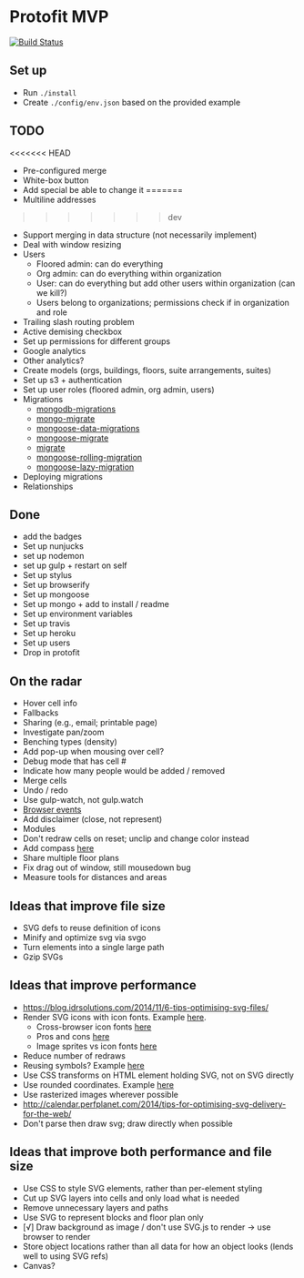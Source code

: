 # Protofit MVP
[![Build Status](https://travis-ci.org/danielsuo/protofit.svg)](https://travis-ci.org/danielsuo/protofit)

## Set up
- Run ```./install```
- Create ```./config/env.json``` based on the provided example

## TODO
<<<<<<< HEAD
- Pre-configured merge
- White-box button
- Add special be able to change it
=======
- Multiline addresses
>>>>>>> dev
- Support merging in data structure (not necessarily implement)
- Deal with window resizing
- Users
  - Floored admin: can do everything
  - Org admin: can do everything within organization
  - User: can do everything but add other users within organization (can we kill?)
  - Users belong to organizations; permissions check if in organization and role
- Trailing slash routing problem
- Active demising checkbox
- Set up permissions for different groups
- Google analytics
- Other analytics?
- Create models (orgs, buildings, floors, suite arrangements, suites)
- Set up s3 + authentication
- Set up user roles (floored admin, org admin, users)
- Migrations
  - [mongodb-migrations](https://github.com/emirotin/mongodb-migrations)
  - [mongo-migrate](https://github.com/afloyd/mongo-migrate)
  - [mongoose-data-migrations](https://github.com/InterNACHI/mongoose-data-migrations)
  - [mongoose-migrate](https://github.com/madhums/mongoose-migrate)
  - [migrate](https://github.com/tj/node-migrate)
  - [mongoose-rolling-migration](https://github.com/kennethklee/mongoose-rolling-migration)
  - [mongoose-lazy-migration](http://cnpmjs.org/package/mongoose-lazy-migration)
- Deploying migrations
- Relationships

## Done
- add the badges
- Set up nunjucks
- set up nodemon
- set up gulp + restart on self
- Set up stylus
- Set up browserify
- Set up mongoose
- Set up mongo + add to install / readme
- Set up environment variables
- Set up travis
- Set up heroku
- Set up users
- Drop in protofit

## On the radar
- Hover cell info
- Fallbacks
- Sharing (e.g., email; printable page)
- Investigate pan/zoom
- Benching types (density)
- Add pop-up when mousing over cell?
- Debug mode that has cell #
- Indicate how many people would be added / removed
- Merge cells
- Undo / redo
- Use gulp-watch, not gulp.watch
- [Browser events](https://github.com/mudcube/Event.js)
- Add disclaimer (close, not represent)
- Modules
- Don't redraw cells on reset; unclip and change color instead
- Add compass [here](http://ai.github.io/compass.js/)
- Share multiple floor plans
- Fix drag out of window, still mousedown bug
- Measure tools for distances and areas

## Ideas that improve file size
- SVG defs to reuse definition of icons
- Minify and optimize svg via svgo
- Turn elements into a single large path
- Gzip SVGs

## Ideas that improve performance
- https://blog.idrsolutions.com/2014/11/6-tips-optimising-svg-files/
- Render SVG icons with icon fonts. Example [here](http://frozeman.de/blog/2013/08/why-is-svg-so-slow/).
  - Cross-browser icon fonts [here](http://www.filamentgroup.com/lab/bulletproof_icon_fonts.html)
  - Pros and cons [here](http://cubicleninjas.com/icon-fonts-explained-benefits-pitfalls/)
  - Image sprites vs icon fonts [here](http://www.jontetzlaff.com/blog/2013/04/29/image-sprites-vs-web-icon-fonts/)
- Reduce number of redraws
- Reusing symbols? Example [here](http://stackoverflow.com/questions/8604999/does-reusing-symbols-improve-svg-performance)
- Use CSS transforms on HTML element holding SVG, not on SVG directly
- Use rounded coordinates. Example [here](https://www.mapbox.com/osmdev/2012/11/20/getting-serious-about-svg/)
- Use rasterized images wherever possible
- http://calendar.perfplanet.com/2014/tips-for-optimising-svg-delivery-for-the-web/
- Don't parse then draw svg; draw directly when possible

## Ideas that improve both performance and file size
- Use CSS to style SVG elements, rather than per-element styling
- Cut up SVG layers into cells and only load what is needed
- Remove unnecessary layers and paths
- Use SVG to represent blocks and floor plan only
- [√] Draw background as image / don't use SVG.js to render -> use browser to render
- Store object locations rather than all data for how an object looks (lends well to using SVG refs)
- Canvas?